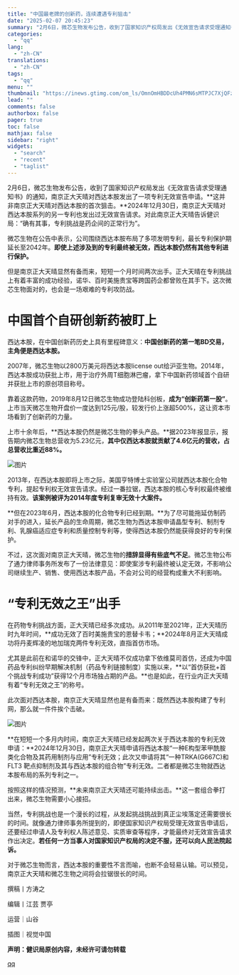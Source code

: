 ```yaml
---
title: "中国最老牌的创新药，连续遭遇专利狙击"
date: "2025-02-07 20:45:23"
summary: "2月6日，微芯生物发布公告，收到了国家知识产权局发出《无效宣告请求受理通知书》的通知，南京正大天晴对..."
categories:
  - "qq"
lang:
  - "zh-CN"
translations:
  - "zh-CN"
tags:
  - "qq"
menu: ""
thumbnail: "https://inews.gtimg.com/om_ls/OmnOmHBDDcUh4PMN6sMTPJC7XjQFzuMC9knV2SZOZr4EEAA_640360/0"
lead: ""
comments: false
authorbox: false
pager: true
toc: false
mathjax: false
sidebar: "right"
widgets:
  - "search"
  - "recent"
  - "taglist"
---
```


2月6日，微芯生物发布公告，收到了国家知识产权局发出《无效宣告请求受理通知书》的通知，南京正大天晴对西达本胺发出了一项专利无效宣告申请。**这并非南京正大天晴对西达本胺的首次狙击。**2024年12月30日，南京正大天晴对西达本胺系列的另一专利也发出过无效宣告请求。对此南京正大天晴告诉健识局：“确有其事，专利挑战是药企间的正常行为”。

微芯生物在公告中表示，公司围绕西达本胺布局了多项发明专利，最长专利保护期延长至2042年。**即使上述涉及到的专利最终被无效，西达本胺仍然有其他专利进行保护。**

但是南京正大天晴显然有备而来，短短一个月时间两次出手。正大天晴在专利挑战上有着丰富的成功经验，诺华、百时美施贵宝等跨国药企都曾败在其手下。这次微芯生物面对的，也会是一场艰难的专利攻防战。

中国首个自研创新药被盯上
============

西达本胺，在中国创新药历史上具有里程碑意义：**中国创新药的第一笔BD交易，主角便是西达本胺。**

2007年，微芯生物以2800万美元将西达本胺license out给沪亚生物。2014年，西达本胺成功获批上市，用于治疗外周T细胞淋巴瘤，拿下中国新药领域首个自研并获批上市的原创项目称号。

靠着这款药物，2019年8月12日微芯生物成功登陆科创板，**成为“创新药第一股”**。上市当天微芯生物开盘价一度达到125元/股，较发行价上涨超500%，这让资本市场看到了创新药的力量。

上市十余年后，**西达本胺仍然是微芯生物的拳头产品。**据2023年报显示，报告期内微芯生物总营收为5.23亿元，**其中仅西达本胺就贡献了4.6亿元的营收，占总营收比重近88%。**

![图片](https://inews.gtimg.com/om_bt/OM8H95R1aenfamiBgEfbq9eXYYsx5bMITFR9KtxVgnsfwAA/641)

2013年，在西达本胺即将上市之际，美国亨特博士实验室公司就西达本胺化合物专利，提起专利权无效宣告请求。经过一番拉锯，西达本胺的核心专利权最终被维持有效。**该案例被评为2014年度专利复审无效十大案件。**

**但在2023年6月，西达本胺的化合物专利已经到期。**为了尽可能拖延仿制药对手的进入，延长产品的生命周期，微芯生物为西达本胺申请晶型专利、制剂专利、乳腺癌适应症专利和质量控制专利等，使得西达本胺仍然能获得良好的专利保护。

不过，这次面对南京正大天晴，微芯生物的**措辞显得有些底气不足**。微芯生物公布了通力律师事务所发布了一份法律意见：即使案涉专利最终被认定无效，不影响公司继续生产、销售、使用西达本胺产品，不会对公司的经营构成重大不利影响。

“专利无效之王”出手
==========

在药物专利挑战方面，正大天晴已经多次成功。从2011年至2021年，正大天晴历时九年时间，**成功无效了百时美施贵宝的恩替卡韦；**2024年8月正大天晴成功将丹麦辉凌的地加瑞克两件专利无效，直指首仿市场。

尤其是此前在和诺华的交锋中，正大天晴不仅成功拿下依维莫司首仿，还成为中国药品专利纠纷早期解决机制（药品专利链接制度）实施以来，**以“首仿获批+首个挑战专利成功”获得12个月市场独占期的产品。**也是如此，在行业内正大天晴有着“专利无效之王”的称号。

此次面对西达本胺，南京正大天晴显然也是有备而来：既然西达本胺构建了专利网，那么就一件件挨个击破。

![图片](https://inews.gtimg.com/om_bt/OBuGUkA215EstCO9Fxhq9rZKacZf1MNRy3ge2tyDJp4EAAA/641)

**在短短一个多月内时间，南京正大天晴已经发起两次关于西达本胺的专利无效申请：**2024年12月30日，南京正大天晴申请将西达本胺“一种E构型苯甲酰胺类化合物及其药用制剂与应用”专利无效；此次又申请将其“一种TRKA(G667C)和FLT3 靶点抑制剂及其与西达本胺的组合物”专利无效。二者都是微芯生物就西达本胺布局的系列专利之一。

按照这样的情况预测，**未来南京正大天晴还可能持续出击。**这一套组合拳打出来，微芯生物需要小心接招。

当然，专利挑战也是一个漫长的过程，从发起挑战挑战到真正尘埃落定还需要很长的时间。就像通力律师事务所提到的，即便国家知识产权局受理无效宣告申请后，还要经过申请人及专利权人陈述意见、实质审查等程序，才能最终对无效宣告请求作出决定。**若任何一方当事人对国家知识产权局的决定不服，还可以向人民法院起诉。**

对于微芯生物而言，西达本胺的重要性不言而喻，也断不会轻易认输。可以预见，南京正大天晴和微芯生物之间将会拉锯很长的时间。

撰稿丨方涛之

编辑丨江芸 贾亭

运营｜山谷

插图｜视觉中国

**声明：健识局原创内容，未经许可请勿转载**

[qq](https://new.qq.com/rain/a/20250207A08M9P00)
